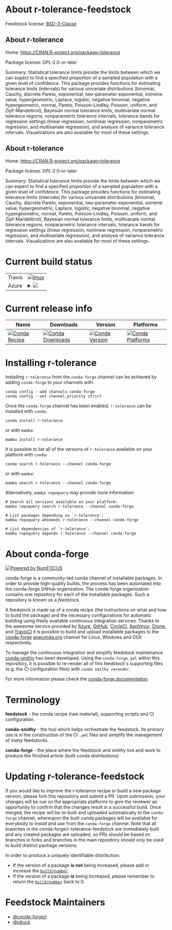About r-tolerance-feedstock
===========================

Feedstock license: [BSD-3-Clause](https://github.com/conda-forge/r-tolerance-feedstock/blob/main/LICENSE.txt)


About r-tolerance
-----------------

Home: https://CRAN.R-project.org/package=tolerance

Package license: GPL-2.0-or-later

Summary: Statistical tolerance limits provide the limits between which we can expect to find a specified proportion of a sampled population with a given level of confidence.  This package provides functions for estimating tolerance limits (intervals) for various univariate distributions (binomial, Cauchy, discrete Pareto, exponential, two-parameter exponential, extreme value, hypergeometric, Laplace, logistic, negative binomial, negative hypergeometric, normal, Pareto, Poisson-Lindley, Poisson, uniform, and Zipf-Mandelbrot), Bayesian normal tolerance limits, multivariate normal tolerance regions, nonparametric tolerance intervals, tolerance bands for regression settings (linear regression, nonlinear regression, nonparametric regression, and multivariate regression), and analysis of variance tolerance intervals.  Visualizations are also available for most of these settings.

About r-tolerance
-----------------

Home: https://CRAN.R-project.org/package=tolerance

Package license: GPL-2.0-or-later

Summary: Statistical tolerance limits provide the limits between which we can expect to find a specified proportion of a sampled population with a given level of confidence.  This package provides functions for estimating tolerance limits (intervals) for various univariate distributions (binomial, Cauchy, discrete Pareto, exponential, two-parameter exponential, extreme value, hypergeometric, Laplace, logistic, negative binomial, negative hypergeometric, normal, Pareto, Poisson-Lindley, Poisson, uniform, and Zipf-Mandelbrot), Bayesian normal tolerance limits, multivariate normal tolerance regions, nonparametric tolerance intervals, tolerance bands for regression settings (linear regression, nonlinear regression, nonparametric regression, and multivariate regression), and analysis of variance tolerance intervals.  Visualizations are also available for most of these settings.

Current build status
====================


<table><tr>
    <td>Travis</td>
    <td>
      <a href="https://app.travis-ci.com/conda-forge/r-tolerance-feedstock">
        <img alt="linux" src="https://img.shields.io/travis/com/conda-forge/r-tolerance-feedstock/main.svg?label=Linux">
      </a>
    </td>
  </tr>
    
  <tr>
    <td>Azure</td>
    <td>
      <details>
        <summary>
          <a href="https://dev.azure.com/conda-forge/feedstock-builds/_build/latest?definitionId=21228&branchName=main">
            <img src="https://dev.azure.com/conda-forge/feedstock-builds/_apis/build/status/r-tolerance-feedstock?branchName=main">
          </a>
        </summary>
        <table>
          <thead><tr><th>Variant</th><th>Status</th></tr></thead>
          <tbody><tr>
              <td>linux_64_r_base4.2</td>
              <td>
                <a href="https://dev.azure.com/conda-forge/feedstock-builds/_build/latest?definitionId=21228&branchName=main">
                  <img src="https://dev.azure.com/conda-forge/feedstock-builds/_apis/build/status/r-tolerance-feedstock?branchName=main&jobName=linux&configuration=linux%20linux_64_r_base4.2" alt="variant">
                </a>
              </td>
            </tr><tr>
              <td>linux_64_r_base4.3</td>
              <td>
                <a href="https://dev.azure.com/conda-forge/feedstock-builds/_build/latest?definitionId=21228&branchName=main">
                  <img src="https://dev.azure.com/conda-forge/feedstock-builds/_apis/build/status/r-tolerance-feedstock?branchName=main&jobName=linux&configuration=linux%20linux_64_r_base4.3" alt="variant">
                </a>
              </td>
            </tr><tr>
              <td>linux_aarch64_r_base4.2</td>
              <td>
                <a href="https://dev.azure.com/conda-forge/feedstock-builds/_build/latest?definitionId=21228&branchName=main">
                  <img src="https://dev.azure.com/conda-forge/feedstock-builds/_apis/build/status/r-tolerance-feedstock?branchName=main&jobName=linux&configuration=linux%20linux_aarch64_r_base4.2" alt="variant">
                </a>
              </td>
            </tr><tr>
              <td>linux_aarch64_r_base4.3</td>
              <td>
                <a href="https://dev.azure.com/conda-forge/feedstock-builds/_build/latest?definitionId=21228&branchName=main">
                  <img src="https://dev.azure.com/conda-forge/feedstock-builds/_apis/build/status/r-tolerance-feedstock?branchName=main&jobName=linux&configuration=linux%20linux_aarch64_r_base4.3" alt="variant">
                </a>
              </td>
            </tr><tr>
              <td>osx_64_r_base4.2</td>
              <td>
                <a href="https://dev.azure.com/conda-forge/feedstock-builds/_build/latest?definitionId=21228&branchName=main">
                  <img src="https://dev.azure.com/conda-forge/feedstock-builds/_apis/build/status/r-tolerance-feedstock?branchName=main&jobName=osx&configuration=osx%20osx_64_r_base4.2" alt="variant">
                </a>
              </td>
            </tr><tr>
              <td>osx_64_r_base4.3</td>
              <td>
                <a href="https://dev.azure.com/conda-forge/feedstock-builds/_build/latest?definitionId=21228&branchName=main">
                  <img src="https://dev.azure.com/conda-forge/feedstock-builds/_apis/build/status/r-tolerance-feedstock?branchName=main&jobName=osx&configuration=osx%20osx_64_r_base4.3" alt="variant">
                </a>
              </td>
            </tr><tr>
              <td>win_64</td>
              <td>
                <a href="https://dev.azure.com/conda-forge/feedstock-builds/_build/latest?definitionId=21228&branchName=main">
                  <img src="https://dev.azure.com/conda-forge/feedstock-builds/_apis/build/status/r-tolerance-feedstock?branchName=main&jobName=win&configuration=win%20win_64_" alt="variant">
                </a>
              </td>
            </tr>
          </tbody>
        </table>
      </details>
    </td>
  </tr>
</table>

Current release info
====================

| Name | Downloads | Version | Platforms |
| --- | --- | --- | --- |
| [![Conda Recipe](https://img.shields.io/badge/recipe-r--tolerance-green.svg)](https://anaconda.org/conda-forge/r-tolerance) | [![Conda Downloads](https://img.shields.io/conda/dn/conda-forge/r-tolerance.svg)](https://anaconda.org/conda-forge/r-tolerance) | [![Conda Version](https://img.shields.io/conda/vn/conda-forge/r-tolerance.svg)](https://anaconda.org/conda-forge/r-tolerance) | [![Conda Platforms](https://img.shields.io/conda/pn/conda-forge/r-tolerance.svg)](https://anaconda.org/conda-forge/r-tolerance) |

Installing r-tolerance
======================

Installing `r-tolerance` from the `conda-forge` channel can be achieved by adding `conda-forge` to your channels with:

```
conda config --add channels conda-forge
conda config --set channel_priority strict
```

Once the `conda-forge` channel has been enabled, `r-tolerance` can be installed with `conda`:

```
conda install r-tolerance
```

or with `mamba`:

```
mamba install r-tolerance
```

It is possible to list all of the versions of `r-tolerance` available on your platform with `conda`:

```
conda search r-tolerance --channel conda-forge
```

or with `mamba`:

```
mamba search r-tolerance --channel conda-forge
```

Alternatively, `mamba repoquery` may provide more information:

```
# Search all versions available on your platform:
mamba repoquery search r-tolerance --channel conda-forge

# List packages depending on `r-tolerance`:
mamba repoquery whoneeds r-tolerance --channel conda-forge

# List dependencies of `r-tolerance`:
mamba repoquery depends r-tolerance --channel conda-forge
```


About conda-forge
=================

[![Powered by
NumFOCUS](https://img.shields.io/badge/powered%20by-NumFOCUS-orange.svg?style=flat&colorA=E1523D&colorB=007D8A)](https://numfocus.org)

conda-forge is a community-led conda channel of installable packages.
In order to provide high-quality builds, the process has been automated into the
conda-forge GitHub organization. The conda-forge organization contains one repository
for each of the installable packages. Such a repository is known as a *feedstock*.

A feedstock is made up of a conda recipe (the instructions on what and how to build
the package) and the necessary configurations for automatic building using freely
available continuous integration services. Thanks to the awesome service provided by
[Azure](https://azure.microsoft.com/en-us/services/devops/), [GitHub](https://github.com/),
[CircleCI](https://circleci.com/), [AppVeyor](https://www.appveyor.com/),
[Drone](https://cloud.drone.io/welcome), and [TravisCI](https://travis-ci.com/)
it is possible to build and upload installable packages to the
[conda-forge](https://anaconda.org/conda-forge) [anaconda.org](https://anaconda.org/)
channel for Linux, Windows and OSX respectively.

To manage the continuous integration and simplify feedstock maintenance
[conda-smithy](https://github.com/conda-forge/conda-smithy) has been developed.
Using the ``conda-forge.yml`` within this repository, it is possible to re-render all of
this feedstock's supporting files (e.g. the CI configuration files) with ``conda smithy rerender``.

For more information please check the [conda-forge documentation](https://conda-forge.org/docs/).

Terminology
===========

**feedstock** - the conda recipe (raw material), supporting scripts and CI configuration.

**conda-smithy** - the tool which helps orchestrate the feedstock.
                   Its primary use is in the construction of the CI ``.yml`` files
                   and simplify the management of *many* feedstocks.

**conda-forge** - the place where the feedstock and smithy live and work to
                  produce the finished article (built conda distributions)


Updating r-tolerance-feedstock
==============================

If you would like to improve the r-tolerance recipe or build a new
package version, please fork this repository and submit a PR. Upon submission,
your changes will be run on the appropriate platforms to give the reviewer an
opportunity to confirm that the changes result in a successful build. Once
merged, the recipe will be re-built and uploaded automatically to the
`conda-forge` channel, whereupon the built conda packages will be available for
everybody to install and use from the `conda-forge` channel.
Note that all branches in the conda-forge/r-tolerance-feedstock are
immediately built and any created packages are uploaded, so PRs should be based
on branches in forks and branches in the main repository should only be used to
build distinct package versions.

In order to produce a uniquely identifiable distribution:
 * If the version of a package **is not** being increased, please add or increase
   the [``build/number``](https://docs.conda.io/projects/conda-build/en/latest/resources/define-metadata.html#build-number-and-string).
 * If the version of a package **is** being increased, please remember to return
   the [``build/number``](https://docs.conda.io/projects/conda-build/en/latest/resources/define-metadata.html#build-number-and-string)
   back to 0.

Feedstock Maintainers
=====================

* [@conda-forge/r](https://github.com/conda-forge/r/)
* [@jdtuck](https://github.com/jdtuck/)

